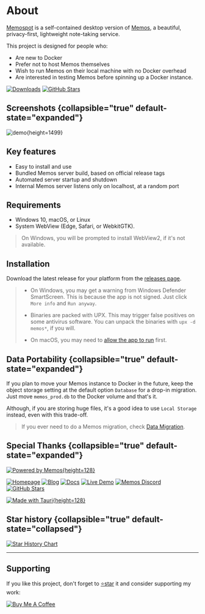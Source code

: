 # About

[Memospot](https://github.com/lincolnthalles/memospot) is a self-contained desktop version of [Memos](https://github.com/usememos/memos), a beautiful, privacy-first, lightweight note-taking service.

This project is designed for people who:

- Are new to Docker
- Prefer not to host Memos themselves
- Wish to run Memos on their local machine with no Docker overhead
- Are interested in testing Memos before spinning up a Docker instance.

[![Downloads](https://img.shields.io/github/downloads/lincolnthalles/memospot/total?logo=github)](https://github.com/lincolnthalles/memospot/releases) [![GitHub Stars](https://img.shields.io/github/stars/lincolnthalles/memospot?logo=github)](https://github.com/lincolnthalles/memospot)

## Screenshots {collapsible="true" default-state="expanded"}

![demo](capture.webp){height=1499}

## Key features

- Easy to install and use
- Bundled Memos server build, based on official release tags
- Automated server startup and shutdown
- Internal Memos server listens only on localhost, at a random port

## Requirements

- Windows 10, macOS, or Linux
- System WebView (Edge, Safari, or WebkitGTK).

> On Windows, you will be prompted to install WebView2, if it's not available.

## Installation

Download the latest release for your platform from the [releases page](https://github.com/lincolnthalles/memospot/releases).

> - On Windows, you may get a warning from Windows Defender SmartScreen. This is because the app is not signed.
>   Just click `More info` and `Run anyway`.
>
> - Binaries are packed with UPX. This may trigger false positives on some antivirus software. You can unpack the binaries with `upx -d memos*`, if you will.
>
> - On macOS, you may need to [allow the app to run](https://support.apple.com/guide/mac-help/open-a-mac-app-from-an-unidentified-developer-mh40616/mac) first.

## Data Portability {collapsible="true" default-state="expanded"}

If you plan to move your Memos instance to Docker in the future, keep the object storage setting at the default option `Database` for a drop-in migration. Just move `memos_prod.db` to the Docker volume and that's it.

Although, if you are storing huge files, it's a good idea to use `Local Storage` instead, even with this trade-off.

> If you ever need to do a Memos migration, check [Data Migration](MIGRATION.md).

## Special Thanks {collapsible="true" default-state="expanded"}

[![Powered by Memos](powered_by_memos.webp){height=128}](https://www.usememos.com/)

[![Homepage](https://img.shields.io/badge/Home-blue)](https://www.usememos.com) [![Blog](https://img.shields.io/badge/Blog-gray)](https://www.usememos.com/blog) [![Docs](https://img.shields.io/badge/Docs-blue)](https://www.usememos.com/docs) [![Live Demo](https://img.shields.io/badge/Live-Demo-blue)](https://demo.usememos.com/) [![Memos Discord](https://img.shields.io/badge/Discord-chat-5865f2?logo=discord&logoColor=f5f5f5)](https://discord.gg/tfPJa4UmAv) [![GitHub Stars](https://img.shields.io/github/stars/usememos/memos?logo=github)](https://github.com/usememos/memos)

[![Made with Tauri](made_with_tauri.webp){height=128}](https://tauri.app/)

## Star history {collapsible="true" default-state="collapsed"}

[![Star History Chart](https://api.star-history.com/svg?repos=usememos/memos,lincolnthalles/memospot&type=Date&theme=light)](https://star-history.com/#usememos/memos&lincolnthalles/memospot&Date)

---

## Supporting

If you like this project, don't forget to [⭐star](https://github.com/lincolnthalles/memospot) it and consider supporting my work:

[![Buy Me A Coffee](https://www.buymeacoffee.com/assets/img/custom_images/orange_img.png)](https://www.buymeacoffee.com/lincolnthalles)
